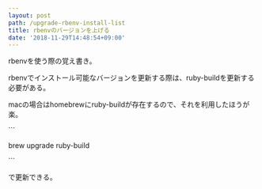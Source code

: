 ```yaml
---
layout: post
path: /upgrade-rbenv-install-list
title: rbenvのバージョンを上げる
date: '2018-11-29T14:48:54+09:00'
---
```

rbenvを使う際の覚え書き。

rbenvでインストール可能なバージョンを更新する際は、ruby-buildを更新する必要がある。

macの場合はhomebrewにruby-buildが存在するので、それを利用したほうが楽。



\`\``

brew upgrade ruby-build



\`\``

で更新できる。
